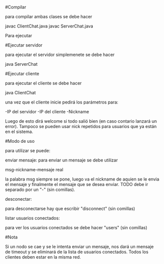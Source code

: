 #Compilar

para compilar ambas clases se debe hacer

javac ClientChat.java
javac ServerChat.java

Para ejecutar

#Ejecutar servidor

para ejecutar el servidor simplemenete se debe hacer

java ServerChat

#Ejecutar cliente

para ejecutar el cliente se debe hacer

java ClientChat

una vez que el cliente inicie pedirá los parámetros para:

-IP del servidor
-IP del cliente
-Nickname

Luego de esto dirá welcome si todo salió bien (en caso contario lanzará un error). Tampoco se pueden usar nick repetidos para 
usuarios que ya están en el sistema.

#Modo de uso

para utilizar se puede:

enviar mensaje:
para enviar un mensaje se debe utilizar

msg-nickname-mensaje real

la palabra msg siempre se pone, luego va el nickname de aquien se le envia el mensaje y finalmente el mensaje 
que se desea enviar. TODO debe ir separado por un "-" (sin comillas).

desconectar:

para desconectarse hay que escribir "disconnect" (sin comillas)

listar usuarios conectados:

para ver los usuarios conectados se debe hacer "users" (sin comillas)

#Nota

Si un nodo se cae y se le intenta enviar un mensaje, nos dará un mensaje de timeout y se eliminará de la lista de usuarios conectados.
Todos los clientes deben estar en la misma red.


